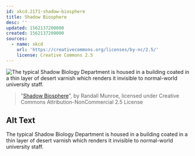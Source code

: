 ```yaml
---
id: xkcd.2171-shadow-biosphere
title: Shadow Biosphere
desc: ''
updated: 1562137200000
created: 1562137200000
sources:
  - name: xkcd
    url: 'https://creativecommons.org/licenses/by-nc/2.5/'
    license: Creative Commons 2.5
---
```

![The typical Shadow Biology Department is housed in a building coated in a thin layer of desert varnish which renders it invisible to normal-world university staff.](https://imgs.xkcd.com/comics/shadow_biosphere.png)
> "[Shadow Biosphere](https://xkcd.com/2171/)", by Randall Munroe, licensed under Creative Commons Attribution-NonCommercial 2.5 License

## Alt Text
The typical Shadow Biology Department is housed in a building coated in a thin layer of desert varnish which renders it invisible to normal-world university staff.
